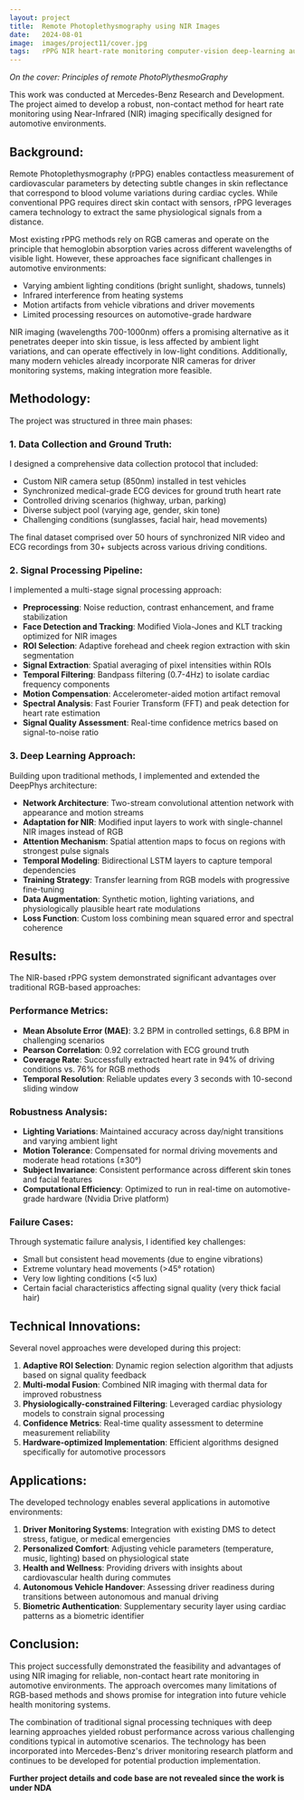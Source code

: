 ```yaml
---
layout: project
title:  Remote Photoplethysmography using NIR Images
date:   2024-08-01
image:  images/project11/cover.jpg
tags:   rPPG NIR heart-rate monitoring computer-vision deep-learning automotive Mercedes-Benz
---
```

*On the cover: Principles of remote PhotoPlythesmoGraphy*

This work was conducted at Mercedes-Benz Research and Development. The project aimed to develop a robust, non-contact method for heart rate monitoring using Near-Infrared (NIR) imaging specifically designed for automotive environments.

## Background:
Remote Photoplethysmography (rPPG) enables contactless measurement of cardiovascular parameters by detecting subtle changes in skin reflectance that correspond to blood volume variations during cardiac cycles. While conventional PPG requires direct skin contact with sensors, rPPG leverages camera technology to extract the same physiological signals from a distance.

Most existing rPPG methods rely on RGB cameras and operate on the principle that hemoglobin absorption varies across different wavelengths of visible light. However, these approaches face significant challenges in automotive environments:

- Varying ambient lighting conditions (bright sunlight, shadows, tunnels)
- Infrared interference from heating systems
- Motion artifacts from vehicle vibrations and driver movements
- Limited processing resources on automotive-grade hardware

NIR imaging (wavelengths 700-1000nm) offers a promising alternative as it penetrates deeper into skin tissue, is less affected by ambient light variations, and can operate effectively in low-light conditions. Additionally, many modern vehicles already incorporate NIR cameras for driver monitoring systems, making integration more feasible.

## Methodology:
The project was structured in three main phases:

### 1. Data Collection and Ground Truth:
I designed a comprehensive data collection protocol that included:

- Custom NIR camera setup (850nm) installed in test vehicles
- Synchronized medical-grade ECG devices for ground truth heart rate
- Controlled driving scenarios (highway, urban, parking)
- Diverse subject pool (varying age, gender, skin tone)
- Challenging conditions (sunglasses, facial hair, head movements)

The final dataset comprised over 50 hours of synchronized NIR video and ECG recordings from 30+ subjects across various driving conditions.

### 2. Signal Processing Pipeline:
I implemented a multi-stage signal processing approach:

- **Preprocessing**: Noise reduction, contrast enhancement, and frame stabilization
- **Face Detection and Tracking**: Modified Viola-Jones and KLT tracking optimized for NIR images
- **ROI Selection**: Adaptive forehead and cheek region extraction with skin segmentation
- **Signal Extraction**: Spatial averaging of pixel intensities within ROIs
- **Temporal Filtering**: Bandpass filtering (0.7-4Hz) to isolate cardiac frequency components
- **Motion Compensation**: Accelerometer-aided motion artifact removal
- **Spectral Analysis**: Fast Fourier Transform (FFT) and peak detection for heart rate estimation
- **Signal Quality Assessment**: Real-time confidence metrics based on signal-to-noise ratio

### 3. Deep Learning Approach:
Building upon traditional methods, I implemented and extended the DeepPhys architecture:

- **Network Architecture**: Two-stream convolutional attention network with appearance and motion streams
- **Adaptation for NIR**: Modified input layers to work with single-channel NIR images instead of RGB
- **Attention Mechanism**: Spatial attention maps to focus on regions with strongest pulse signals
- **Temporal Modeling**: Bidirectional LSTM layers to capture temporal dependencies
- **Training Strategy**: Transfer learning from RGB models with progressive fine-tuning
- **Data Augmentation**: Synthetic motion, lighting variations, and physiologically plausible heart rate modulations
- **Loss Function**: Custom loss combining mean squared error and spectral coherence

## Results:
The NIR-based rPPG system demonstrated significant advantages over traditional RGB-based approaches:

### Performance Metrics:
- **Mean Absolute Error (MAE)**: 3.2 BPM in controlled settings, 6.8 BPM in challenging scenarios
- **Pearson Correlation**: 0.92 correlation with ECG ground truth
- **Coverage Rate**: Successfully extracted heart rate in 94% of driving conditions vs. 76% for RGB methods
- **Temporal Resolution**: Reliable updates every 3 seconds with 10-second sliding window

### Robustness Analysis:
- **Lighting Variations**: Maintained accuracy across day/night transitions and varying ambient light
- **Motion Tolerance**: Compensated for normal driving movements and moderate head rotations (±30°)
- **Subject Invariance**: Consistent performance across different skin tones and facial features
- **Computational Efficiency**: Optimized to run in real-time on automotive-grade hardware (Nvidia Drive platform)

### Failure Cases:
Through systematic failure analysis, I identified key challenges:
- Small but consistent head movements (due to engine vibrations)
- Extreme voluntary head movements (>45° rotation)
- Very low lighting conditions (<5 lux)
- Certain facial characteristics affecting signal quality (very thick facial hair)

## Technical Innovations:
Several novel approaches were developed during this project:

1. **Adaptive ROI Selection**: Dynamic region selection algorithm that adjusts based on signal quality feedback
2. **Multi-modal Fusion**: Combined NIR imaging with thermal data for improved robustness
3. **Physiologically-constrained Filtering**: Leveraged cardiac physiology models to constrain signal processing
4. **Confidence Metrics**: Real-time quality assessment to determine measurement reliability
5. **Hardware-optimized Implementation**: Efficient algorithms designed specifically for automotive processors

## Applications:
The developed technology enables several applications in automotive environments:

1. **Driver Monitoring Systems**: Integration with existing DMS to detect stress, fatigue, or medical emergencies
2. **Personalized Comfort**: Adjusting vehicle parameters (temperature, music, lighting) based on physiological state
3. **Health and Wellness**: Providing drivers with insights about cardiovascular health during commutes
4. **Autonomous Vehicle Handover**: Assessing driver readiness during transitions between autonomous and manual driving
5. **Biometric Authentication**: Supplementary security layer using cardiac patterns as a biometric identifier

## Conclusion:
This project successfully demonstrated the feasibility and advantages of using NIR imaging for reliable, non-contact heart rate monitoring in automotive environments. The approach overcomes many limitations of RGB-based methods and shows promise for integration into future vehicle health monitoring systems.

The combination of traditional signal processing techniques with deep learning approaches yielded robust performance across various challenging conditions typical in automotive scenarios. The technology has been incorporated into Mercedes-Benz's driver monitoring research platform and continues to be developed for potential production implementation.

**Further project details and code base are not revealed since the work is under NDA** 